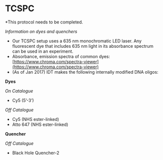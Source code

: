 # TCSPC

\*This protocol needs to be completed.

_Information on dyes and quenchers_

* Our TCSPC setup uses a 635 nm monochromatic LED laser. Any fluorescent dye that includes 635 nm light in its absorbance spectrum can be used in an experiment.
* Absorbance, emission spectra of common dyes: [https://www.chroma.com/spectra-viewer](https://www.chroma.com/spectra-viewer)
* \(As of Jan 2017\) IDT makes the following internally modified DNA oligos:

**Dyes**

_On Catalogue_

* Cy5 \(5’-3’\)

_Off Catalogue_

* Cy5 \(NHS ester-linked\)
* Atto 647 \(NHS ester-linked\)

**Quencher**

_Off Catalogue_

* Black Hole Quencher-2

